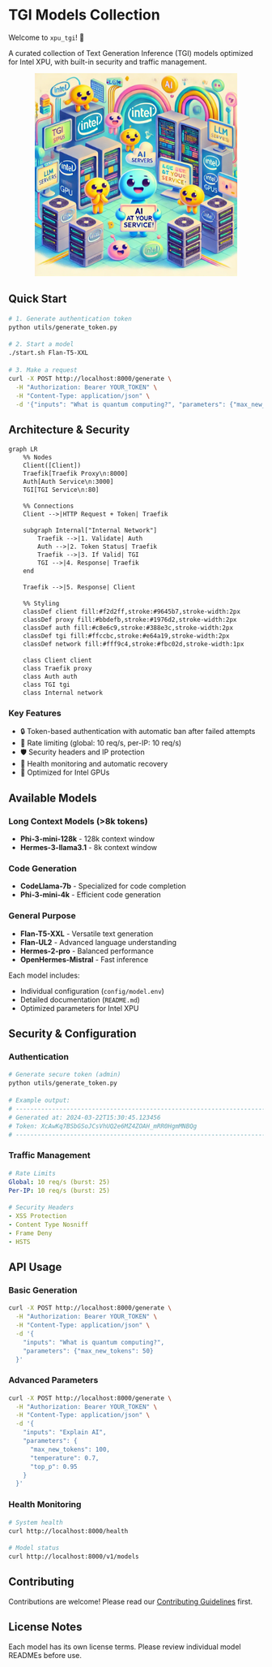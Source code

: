 # TGI Models Collection

Welcome to `xpu_tgi`! 🚀  

A curated collection of Text Generation Inference (TGI) models optimized for Intel XPU, with built-in security and traffic management.

<div align="center">
<img src="./hi_tgi.jpg" alt="TGI LLM Servers" width="400"/>
</div>

## Quick Start

```bash
# 1. Generate authentication token
python utils/generate_token.py

# 2. Start a model
./start.sh Flan-T5-XXL

# 3. Make a request
curl -X POST http://localhost:8000/generate \
  -H "Authorization: Bearer YOUR_TOKEN" \
  -H "Content-Type: application/json" \
  -d '{"inputs": "What is quantum computing?", "parameters": {"max_new_tokens": 50}}'
```

## Architecture & Security

```mermaid
graph LR
    %% Nodes
    Client([Client])
    Traefik[Traefik Proxy\n:8000]
    Auth[Auth Service\n:3000]
    TGI[TGI Service\n:80]
    
    %% Connections
    Client -->|HTTP Request + Token| Traefik
    
    subgraph Internal["Internal Network"]
        Traefik -->|1. Validate| Auth
        Auth -->|2. Token Status| Traefik
        Traefik -->|3. If Valid| TGI
        TGI -->|4. Response| Traefik
    end
    
    Traefik -->|5. Response| Client
    
    %% Styling
    classDef client fill:#f2d2ff,stroke:#9645b7,stroke-width:2px
    classDef proxy fill:#bbdefb,stroke:#1976d2,stroke-width:2px
    classDef auth fill:#c8e6c9,stroke:#388e3c,stroke-width:2px
    classDef tgi fill:#ffccbc,stroke:#e64a19,stroke-width:2px
    classDef network fill:#fff9c4,stroke:#fbc02d,stroke-width:1px
    
    class Client client
    class Traefik proxy
    class Auth auth
    class TGI tgi
    class Internal network
```

### Key Features
- 🔒 Token-based authentication with automatic ban after failed attempts
- 🚦 Rate limiting (global: 10 req/s, per-IP: 10 req/s)
- 🛡️ Security headers and IP protection
- 🔄 Health monitoring and automatic recovery
- 🚀 Optimized for Intel GPUs

## Available Models

### Long Context Models (>8k tokens)
- **Phi-3-mini-128k** - 128k context window
- **Hermes-3-llama3.1** - 8k context window

### Code Generation
- **CodeLlama-7b** - Specialized for code completion
- **Phi-3-mini-4k** - Efficient code generation

### General Purpose
- **Flan-T5-XXL** - Versatile text generation
- **Flan-UL2** - Advanced language understanding
- **Hermes-2-pro** - Balanced performance
- **OpenHermes-Mistral** - Fast inference

Each model includes:
- Individual configuration (`config/model.env`)
- Detailed documentation (`README.md`)
- Optimized parameters for Intel XPU

## Security & Configuration

### Authentication
```bash
# Generate secure token (admin)
python utils/generate_token.py

# Example output:
# --------------------------------------------------------------------------------
# Generated at: 2024-03-22T15:30:45.123456
# Token: XcAwKq7BSbGSoJCsVhUQ2e6MZ4ZOAH_mRR0HgmMNBQg
# --------------------------------------------------------------------------------
```

### Traffic Management
```yaml
# Rate Limits
Global: 10 req/s (burst: 25)
Per-IP: 10 req/s (burst: 25)

# Security Headers
- XSS Protection
- Content Type Nosniff
- Frame Deny
- HSTS
```

## API Usage

### Basic Generation
```bash
curl -X POST http://localhost:8000/generate \
  -H "Authorization: Bearer YOUR_TOKEN" \
  -H "Content-Type: application/json" \
  -d '{
    "inputs": "What is quantum computing?",
    "parameters": {"max_new_tokens": 50}
  }'
```

### Advanced Parameters
```bash
curl -X POST http://localhost:8000/generate \
  -H "Authorization: Bearer YOUR_TOKEN" \
  -H "Content-Type: application/json" \
  -d '{
    "inputs": "Explain AI",
    "parameters": {
      "max_new_tokens": 100,
      "temperature": 0.7,
      "top_p": 0.95
    }
  }'
```

### Health Monitoring
```bash
# System health
curl http://localhost:8000/health

# Model status
curl http://localhost:8000/v1/models
```

## Contributing

Contributions are welcome! Please read our [Contributing Guidelines](CONTRIBUTING.md) first.

## License Notes

Each model has its own license terms. Please review individual model READMEs before use.
